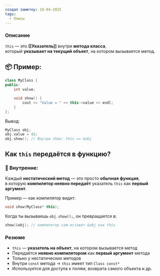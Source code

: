 ```yaml
---
создал заметку: 18-04-2025
tags:
  - Плюсы
---
```

### Описание
`this` — это **[[Указатель]]** внутри **метода класса**,  
который **указывает на текущий объект**, на котором вызывается метод. 
## 📦 Пример:

```cpp
class MyClass {
public:
    int value;

    void show() {
        cout << "Value = " << this->value << endl;
    }
};

```
Вывод:
```cpp
MyClass obj;
obj.value = 42;
obj.show(); // Внутри show: this == &obj
```

## Как `this` передаётся в функцию?

### 📌 Внутренне:

Каждый **нестатический метод** — это просто **обычная функция**,  
в которую **компилятор неявно передаёт** указатель `this` как **первый аргумент**.

Пример — как компилятор видит:
```cpp
void show(MyClass* this);
```
Когда ты вызываешь `obj.show();`, он превращается в:
```cpp
show(&obj); // компилятор сам вставит &obj как this
```

### Резюме
- `this` — **указатель на объект**, на котором вызывается метод
- Передаётся **неявно компилятором** как **первый аргумент** метода
- Только у нестатических методов
- Внутри `const` метода → `this` имеет тип `Class const*`
- Используется для доступа к полям, возврата самого объекта и др.